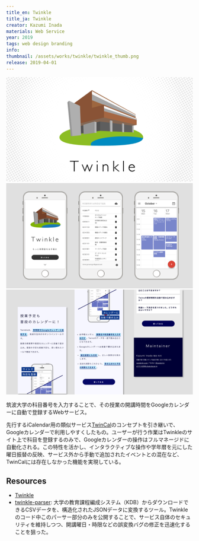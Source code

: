 ```yaml
---
title_en: Twinkle
title_ja: Twinkle
creator: Kazumi Inada
materials: Web Service
year: 2019
tags: web design branding
info: 
thumbnail: /assets/works/twinkle/twinkle_thumb.png
release: 2019-04-01
---
```


![](/assets/works/twinkle/twinkle_thumb.png)
![](/assets/works/twinkle/twinkle_device.png)
![](/assets/works/twinkle/twinkle_screenshot.png)

筑波大学の科目番号を入力することで、その授業の開講時間をGoogleカレンダーに自動で登録するWebサービス。

先行するiCalendar用の類似サービス[TwinCal](https://cal.tsukuba.io)のコンセプトを引き継いで、Googleカレンダーで利用しやすくしたもの。ユーザーが行う作業はTwinkleのサイト上で科目を登録するのみで、Googleカレンダーの操作はフルマネージドに自動化される。この特性を活かし、インタラクティブな操作や学年暦を元にした曜日振替の反映、サービス外から手動で追加されたイベントとの混在など、TwinCalには存在しなかった機能を実現している。

## Resources

- [Twinkle](https://twinkle.nandenjin.com)
- [twinkle-parser](https://github.com/nandenjin/twinkle-parser): 大学の教育課程編成システム（KDB）からダウンロードできるCSVデータを、構造化されたJSONデータに変換するツール。Twinkleのコード中このパーサー部分のみを公開することで、サービス自体のセキュリティを維持しつつ、開講曜日・時限などの誤変換バグの修正を迅速化することを狙った。
